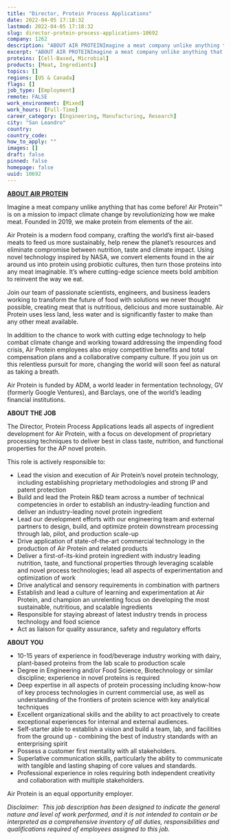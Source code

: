 ```yaml
---
title: "Director, Protein Process Applications"
date: 2022-04-05 17:18:32
lastmod: 2022-04-05 17:18:32
slug: director-protein-process-applications-10692
company: 1262
description: "ABOUT AIR PROTEINImagine a meat company unlike anything that has come before! Air Protein™ is on a mission to impact climate change by revolutionizing how we make meat. Founded in 2019, we make protein from elements of the air."
excerpt: "ABOUT AIR PROTEINImagine a meat company unlike anything that has come before! Air Protein™ is on a mission to impact climate change by revolutionizing how we make meat. Founded in 2019, we make protein from elements of the air."
proteins: [Cell-Based, Microbial]
products: [Meat, Ingredients]
topics: []
regions: [US & Canada]
flags: []
job_type: [Employment]
remote: FALSE
work_environment: [Mixed]
work_hours: [Full-Time]
career_category: [Engineering, Manufacturing, Research]
city: "San Leandro"
country: 
country_code: 
how_to_apply: ""
images: []
draft: false
pinned: false
homepage: false
uuid: 10692
---
```

<p><u><strong>ABOUT AIR PROTEIN</strong></u></p>
<p>Imagine a meat company unlike anything that has come before! Air Protein™ is on a mission to impact climate change by revolutionizing how we make meat. Founded in 2019, we make protein from elements of the air.</p>
<p>Air Protein is a modern food company, crafting the world’s first air-based meats to feed us more sustainably, help renew the planet’s resources and eliminate compromise between nutrition, taste and climate impact. Using novel technology inspired by NASA, we convert elements found in the air around us into protein using probiotic cultures, then turn those proteins into any meat imaginable. It’s where cutting-edge science meets bold ambition to reinvent the way we eat.</p>
<p>Join our team of passionate scientists, engineers, and business leaders working to transform the future of food with solutions we never thought possible, creating meat that is nutritious, delicious and more sustainable. Air Protein uses less land, less water and is significantly faster to make than any other meat available.</p>
<p>In addition to the chance to work with cutting edge technology to help combat climate change and working toward addressing the impending food crisis, Air Protein employees also enjoy competitive benefits and total compensation plans and a collaborative company culture. If you join us on this relentless pursuit for more, changing the world will soon feel as natural as taking a breath.</p>
<p>Air Protein is funded by ADM, a world leader in fermentation technology, GV (formerly Google Ventures), and Barclays, one of the world’s leading financial institutions.</p>
<p><strong>ABOUT THE JOB</strong></p>
<p>The Director, Protein Process Applications leads all aspects of ingredient development for Air Protein, with a focus on development of proprietary processing techniques to deliver best in class taste, nutrition, and functional properties for the AP novel protein.  </p>
<p>This role is actively responsible to:</p>
<ul>
<li>Lead the vision and execution of Air Protein’s novel protein technology, including establishing proprietary methodologies and strong IP and patent protection </li>
<li>Build and lead the Protein R&D team across a number of technical competencies in order to establish an industry-leading function and deliver an industry-leading novel protein ingredient</li>
<li>Lead our development efforts with our engineering team and external partners to design, build, and optimize protein downstream processing through lab, pilot, and production scale-up</li>
<li>Drive application of state-of-the-art commercial technology in the production of Air Protein and related products</li>
<li>Deliver a first-of-its-kind protein ingredient with industry leading nutrition, taste, and functional properties through leveraging scalable and novel process technologies; lead all aspects of experimentation and optimization of work </li>
<li>Drive analytical and sensory requirements in combination with partners  </li>
<li>Establish and lead a culture of learning and experimentation at Air Protein, and champion an unrelenting focus on developing the most sustainable, nutritious, and scalable ingredients </li>
<li>Responsible for staying abreast of latest industry trends in process technology and food science</li>
<li>Act as liaison for quality assurance, safety and regulatory efforts </li>
</ul>
<p><strong>ABOUT YOU</strong></p>
<ul>
<li>10-15 years of experience in food/beverage industry working with dairy, plant-based proteins from the lab scale to production scale</li>
<li>Degree in Engineering and/or Food Science, Biotechnology or similar discipline; experience in novel proteins is required</li>
<li>Deep expertise in all aspects of protein processing including know-how of key process technologies in current commercial use, as well as understanding of the frontiers of protein science with key analytical techniques</li>
<li>Excellent organizational skills and the ability to act proactively to create exceptional experiences for internal and external audiences.</li>
<li>Self-starter able to establish a vision and build a team, lab, and facilities from the ground up - combining the best of industry standards with an enterprising spirit</li>
<li>Possess a customer first mentality with all stakeholders.</li>
<li>Superlative communication skills, particularly the ability to communicate with tangible and lasting shaping of core values and standards.  </li>
<li>Professional experience in roles requiring both independent creativity and collaboration with multiple stakeholders.</li>
</ul>
<p>Air Protein is an equal opportunity employer.</p>
<p><em>Disclaimer:  This job description has been designed to indicate the general nature and level of work performed, and it is not intended to contain or be interpreted as a comprehensive inventory of all duties, responsibilities and qualifications required of employees assigned to this job.</em></p>
